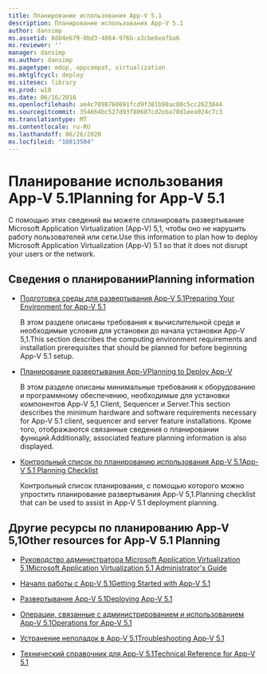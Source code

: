 ```yaml
---
title: Планирование использования App-V 5.1
description: Планирование использования App-V 5.1
author: dansimp
ms.assetid: 8d84e679-0bd3-4864-976b-a3cbe6eafba6
ms.reviewer: ''
manager: dansimp
ms.author: dansimp
ms.pagetype: mdop, appcompat, virtualization
ms.mktglfcycl: deploy
ms.sitesec: library
ms.prod: w10
ms.date: 06/16/2016
ms.openlocfilehash: ae4c7898760691fcd9f381b98ac88c5cc2623844
ms.sourcegitcommit: 354664bc527d93f80687cd2eba70d1eea024c7c3
ms.translationtype: MT
ms.contentlocale: ru-RU
ms.lasthandoff: 06/26/2020
ms.locfileid: "10813504"
---
```

# <span data-ttu-id="39654-103">Планирование использования App-V 5.1</span><span class="sxs-lookup"><span data-stu-id="39654-103">Planning for App-V 5.1</span></span>


<span data-ttu-id="39654-104">С помощью этих сведений вы можете спланировать развертывание Microsoft Application Virtualization (App-V) 5,1, чтобы оно не нарушить работу пользователей или сети.</span><span class="sxs-lookup"><span data-stu-id="39654-104">Use this information to plan how to deploy Microsoft Application Virtualization (App-V) 5.1 so that it does not disrupt your users or the network.</span></span>

## <span data-ttu-id="39654-105">Сведения о планировании</span><span class="sxs-lookup"><span data-stu-id="39654-105">Planning information</span></span>


-   [<span data-ttu-id="39654-106">Подготовка среды для развертывания App-V 5.1</span><span class="sxs-lookup"><span data-stu-id="39654-106">Preparing Your Environment for App-V 5.1</span></span>](preparing-your-environment-for-app-v-51.md)

    <span data-ttu-id="39654-107">В этом разделе описаны требования к вычислительной среде и необходимые условия для установки до начала установки App-V 5,1.</span><span class="sxs-lookup"><span data-stu-id="39654-107">This section describes the computing environment requirements and installation prerequisites that should be planned for before beginning App-V 5.1 setup.</span></span>

-   [<span data-ttu-id="39654-108">Планирование развертывания App-V</span><span class="sxs-lookup"><span data-stu-id="39654-108">Planning to Deploy App-V</span></span>](planning-to-deploy-app-v51.md)

    <span data-ttu-id="39654-109">В этом разделе описаны минимальные требования к оборудованию и программному обеспечению, необходимые для установки компонентов App-V 5,1 Client, Sequencer и Server.</span><span class="sxs-lookup"><span data-stu-id="39654-109">This section describes the minimum hardware and software requirements necessary for App-V 5.1 client, sequencer and server feature installations.</span></span> <span data-ttu-id="39654-110">Кроме того, отображаются связанные сведения о планировании функций.</span><span class="sxs-lookup"><span data-stu-id="39654-110">Additionally, associated feature planning information is also displayed.</span></span>

-   [<span data-ttu-id="39654-111">Контрольный список по планированию использования App-V 5.1</span><span class="sxs-lookup"><span data-stu-id="39654-111">App-V 5.1 Planning Checklist</span></span>](app-v-51-planning-checklist.md)

    <span data-ttu-id="39654-112">Контрольный список планирования, с помощью которого можно упростить планирование развертывания App-V 5,1.</span><span class="sxs-lookup"><span data-stu-id="39654-112">Planning checklist that can be used to assist in App-V 5.1 deployment planning.</span></span>






## <a href="" id="other-resources-for-app-v-5-1-planning-"></a><span data-ttu-id="39654-113">Другие ресурсы по планированию App-V 5,1</span><span class="sxs-lookup"><span data-stu-id="39654-113">Other resources for App-V 5.1 Planning</span></span>


-   [<span data-ttu-id="39654-114">Руководство администратора Microsoft Application Virtualization 5,1</span><span class="sxs-lookup"><span data-stu-id="39654-114">Microsoft Application Virtualization 5.1 Administrator's Guide</span></span>](microsoft-application-virtualization-51-administrators-guide.md)

-   [<span data-ttu-id="39654-115">Начало работы с App-V 5.1</span><span class="sxs-lookup"><span data-stu-id="39654-115">Getting Started with App-V 5.1</span></span>](getting-started-with-app-v-51.md)

-   [<span data-ttu-id="39654-116">Развертывание App-V 5.1</span><span class="sxs-lookup"><span data-stu-id="39654-116">Deploying App-V 5.1</span></span>](deploying-app-v-51.md)

-   [<span data-ttu-id="39654-117">Операции, связанные с администрированием и использованием App-V 5.1</span><span class="sxs-lookup"><span data-stu-id="39654-117">Operations for App-V 5.1</span></span>](operations-for-app-v-51.md)

-   [<span data-ttu-id="39654-118">Устранение неполадок в App-V 5.1</span><span class="sxs-lookup"><span data-stu-id="39654-118">Troubleshooting App-V 5.1</span></span>](troubleshooting-app-v-51.md)

-   [<span data-ttu-id="39654-119">Технический справочник для App-V 5.1</span><span class="sxs-lookup"><span data-stu-id="39654-119">Technical Reference for App-V 5.1</span></span>](technical-reference-for-app-v-51.md)

 

 





